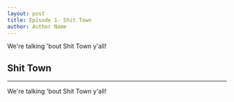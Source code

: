 ```yaml
---
layout: post
title: Episode 1- Shit Town
author: Author Name
---
```


We're talking 'bout Shit Town y'all!

## Shit Town 
----- 

We're talking 'bout Shit Town y'all!
